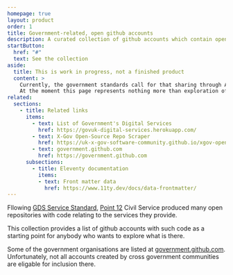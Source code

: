 ```yaml
---
homepage: true
layout: product
order: 1
title: Government-related, open github accounts
description: A curated collection of github accounts which contain open source code from government related organisation in the UK.
startButton:
  href: "#"
  text: See the collection
aside:
  title: This is work in progress, not a finished product
  content: >
    Currently, the government standards call for that sharing through APIs, but perhaps there is a simpler and more practical option? 
    At the moment this page represents nothing more than exploration of what's possible and it doesn't intend to be a full dataset. 
related:
  sections:
    - title: Related links
      items:
        - text: List of Government's Digital Services
          href: https://govuk-digital-services.herokuapp.com/
        - text: X-Gov Open-Source Repo Scraper
          href: https://uk-x-gov-software-community.github.io/xgov-opensource-repo-scraper/
        - text: government.github.com
          href: https://government.github.com
      subsections:
        - title: Eleventy documentation
          items:
          - text: Front matter data
            href: https://www.11ty.dev/docs/data-frontmatter/
---
```


Fllowing [GDS Service Standard](https://www.gov.uk/service-manual/service-standard), [Point 12](https://www.gov.uk/service-manual/service-standard/point-12-make-new-source-code-open) Civil Service produced many open repositories with code relating to the services they provide. 

This collection provides a list of github accounts with such code as a starting point for anybody who wants to explore what is there. 

Some of the government organisations are listed at [government.github.com](https://government.github.com/community). Unfortunately, not all accounts created by cross government communities are eligable for inclusion there.
